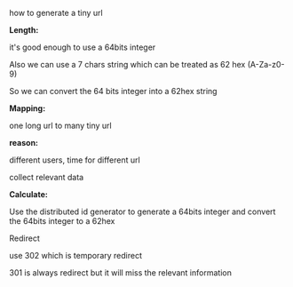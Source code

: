 how to generate a tiny url

**Length:**

it's good enough to use a 64bits integer

Also we can use a 7 chars string which can be treated as 62 hex \(A-Za-z0-9\)

So we can convert the 64 bits integer into a 62hex string

**Mapping:**

one long url to many tiny url

**reason:**

different users, time for different url

collect relevant data

**Calculate:**

Use the distributed id generator to generate a 64bits integer and convert the 64bits integer to a 62hex



Redirect

use 302 which is temporary redirect

301 is always redirect but it will miss the relevant information

